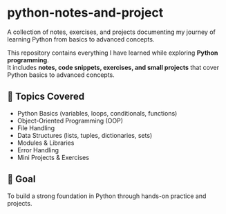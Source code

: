 # python-notes-and-project
A collection of notes, exercises, and projects documenting my journey of learning Python from basics to advanced concepts.


This repository contains everything I have learned while exploring **Python programming**.  
It includes **notes, code snippets, exercises, and small projects** that cover Python basics to advanced concepts.

## 📌 Topics Covered
- Python Basics (variables, loops, conditionals, functions)
- Object-Oriented Programming (OOP)
- File Handling
- Data Structures (lists, tuples, dictionaries, sets)
- Modules & Libraries
- Error Handling
- Mini Projects & Exercises

## 🎯 Goal
To build a strong foundation in Python through hands-on practice and projects.
